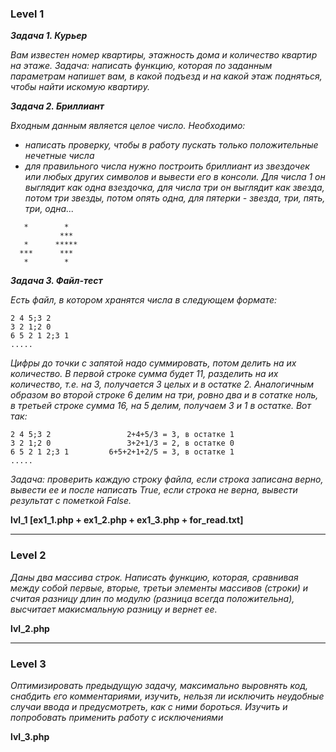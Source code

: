 ### Level 1

__*Задача 1. Курьер*__  

*Вам известен номер квартиры, этажность дома и количество квартир на этаже. Задача: написать функцию, которая по заданным параметрам напишет вам, в какой подъезд и на какой этаж подняться, чтобы найти искомую квартиру.*  

__*Задача 2. Бриллиант*__  

*Входным данным является целое число. Необходимо:*

- *написать проверку, чтобы в работу пускать только положительные нечетные числа*  
- *для правильного числа нужно построить бриллиант из звездочек или любых других символов и вывести его в консоли. Для числа 1 он выглядит как одна взездочка, для числа три он выглядит как звезда, потом три звезды, потом опять одна, для пятерки - звезда, три, пять, три, одна...*  


```
   *        *
           ***
   *      *****
  ***      ***
   *        *
```


__*Задача 3. Файл-тест*__  

*Есть файл, в котором хранятся числа в следующем формате:*  
```
2 4 5;3 2
3 2 1;2 0
6 5 2 1 2;3 1
.....
```
*Цифры до точки с запятой надо суммировать, потом делить на их количество. В первой строке сумма будет 11, разделить на их количество, т.е. на 3, получается 3 целых и в остатке 2. Аналогичным образом во второй строке 6 делим на три, ровно два и в сотатке ноль, в третьей строке сумма 16, на 5 делим, получаем 3 и 1 в остатке. Вот так:*  
```
2 4 5;3 2                 2+4+5/3 = 3, в остатке 1
3 2 1;2 0                 3+2+1/3 = 2, в остатке 0
6 5 2 1 2;3 1         6+5+2+1+2/5 = 3, в остатке 1
.....
```
*Задача: проверить каждую строку файла, если строка записана верно, вывести ее и после написать True, если строка не верна, вывести результат с пометкой False.*  

__lvl_1 [ex1_1.php + ex1_2.php + ex1_3.php + for_read.txt]__  

-----

### Level 2

*Даны два массива строк. Написать функцию, которая, сравнивая между собой первые, вторые, третьи элементы массивов (строки) и считая разницу длин по модулю (разница всегда положительна), высчитает макисмальную разницу и вернет ее.*

__lvl_2.php__

-----

### Level 3

*Оптимизировать предыдущую задачу, максимально выровнять код, снабдить его комментариями, изучить, нельзя ли исключить неудобные случаи ввода и предусмотреть, как с ними бороться. Изучить и попробовать применить работу с исключениями*

__lvl_3.php__
